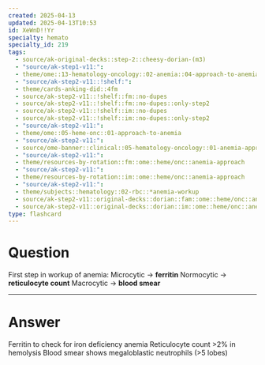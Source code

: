 ```yaml
---
created: 2025-04-13
updated: 2025-04-13T10:53
id: XeWnD!!Yr
specialty: hemato
specialty_id: 219
tags:
  - source/ak-original-decks::step-2::cheesy-dorian-(m3)
  - "source/ak-step1-v11:": 
  - theme/ome::13-hematology-oncology::02-anemia::04-approach-to-anemia
  - "source/ak-step2-v11::!shelf:": 
  - theme/cards-anking-did::4fm
  - source/ak-step2-v11::!shelf::fm::no-dupes
  - source/ak-step2-v11::!shelf::fm::no-dupes::only-step2
  - source/ak-step2-v11::!shelf::im::no-dupes
  - source/ak-step2-v11::!shelf::im::no-dupes::only-step2
  - "source/ak-step2-v11:": 
  - theme/ome::05-heme-onc::01-approach-to-anemia
  - "source/ak-step2-v11:": 
  - source/ome-banner::clinical::05-hematology-oncology::01-anemia-approach
  - "source/ak-step2-v11:": 
  - theme/resources-by-rotation::fm::ome::heme/onc::anemia-approach
  - "source/ak-step2-v11:": 
  - theme/resources-by-rotation::im::ome::heme/onc::anemia-approach
  - "source/ak-step2-v11:": 
  - theme/subjects::hematology::02-rbc::*anemia-workup
  - source/ak-step2-v11::original-decks::dorian::fam::ome::heme/onc::anemia-approach
  - source/ak-step2-v11::original-decks::dorian::im::ome::heme/onc::anemia-approach"
type: flashcard
---
```


# Question
First step in workup of anemia:   Microcytic → **ferritin**  Normocytic → **reticulocyte count** Macrocytic → **blood smear**

---

# Answer
Ferritin to check for iron deficiency anemia Reticulocyte count >2% in hemolysis Blood smear shows megaloblastic neutrophils (>5 lobes)